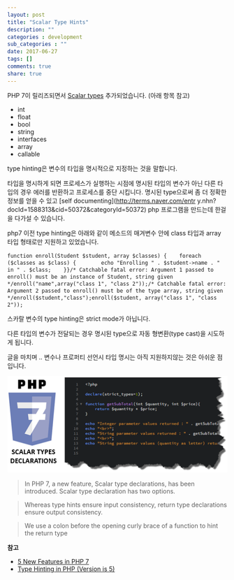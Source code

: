 ```yaml
---
layout: post
title: "Scalar Type Hints"
description: ""
categories : development
sub_categories : ""
date: 2017-06-27
tags: []
comments: true
share: true
---
```


  

PHP 7이 릴리즈되면서 [Scalar
types](https://www.tutorialspoint.com/php7/php7_scalartype_declarations.htm)
추가되었습니다. (아래 항목 참고)

  * int
  * float
  * bool
  * string
  * interfaces
  * array
  * callable

type hinting은 변수의 타입을 명시적으로 지정하는 것을 말합니다.

타입을 명시하게 되면 프로세스가 실행하는 시점에 명시된 타입의 변수가 아닌 다른 타입의 경우 에러를 반환하고 프로세스를 중단 시킵니다.
명시된 type으로써 좀 더 정확한 정보를 얻을 수 있고 [self documenting](http://terms.naver.com/entr
y.nhn?docId=1588313&cid=50372&categoryId=50372) php 프로그램을 만드는데 한걸을 다가설 수 있습니다.

  

php7 이전 type hinting은 아래와 같이 메소드의 매겨변수 안에 class 타입과 array 타입 형태로만 지원하고 있었습니다.

  

    function enroll(Student $student, array $classes) {    foreach ($classes as $class) {        echo "Enrolling " . $student->name . " in " . $class;    }}/* Catchable fatal error: Argument 1 passed to enroll() must be an instance of Student, string given */enroll("name",array("class 1", "class 2"));/* Catchable fatal error: Argument 2 passed to enroll() must be of the type array, string given */enroll($student,"class");enroll($student, array("class 1", "class 2"));

스카랄 변수의 type hinting은 strict mode가 아닙니다.

다른 타입의 변수가 전달되는 경우 명시된 type으로 자동 형변환(type cast)을 시도하게 됩니다.

  

  

글을 마치며 .. 변수나 프로퍼티 선언시 타입 명시는 아직 지원하지않는 것은 아쉬운 점 입니다.

  

![](/assets/images/posts/768/270DDF3B595621D811265B.PNG)

  

  

  

> In PHP 7, a new feature, Scalar type declarations, has been introduced.
Scalar type declaration has two options.

>

> Whereas type hints ensure input consistency, return type declarations ensure
output consistency.

>

> We use a colon before the opening curly brace of a function to hint the
return type

  

**참고**

  * [5 New Features in PHP 7](http://blog.teamtreehouse.com/5-new-features-php-7)
  * [Type Hinting in PHP (Version is 5)](https://www.sitepoint.com/type-hinting-in-php/)

  

